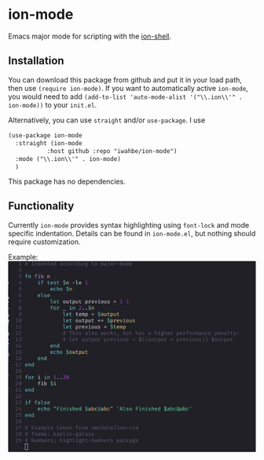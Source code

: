 # ion-mode
Emacs major mode for scripting with the [ion-shell](https://gitlab.redox-os.org/redox-os/ion). 


## Installation
You can download this package from github and put it in your load path, then use
`(require ion-mode)`. If you want to automatically active `ion-mode`, you would
need to add `(add-to-list 'auto-mode-alist '("\\.ion\\'" . ion-mode))` to your
`init.el`. 

Alternatively, you can use `straight` and/or `use-package`. I use

``` emacs-lisp
(use-package ion-mode
  :straight (ion-mode
	       :host github :repo "iwahbe/ion-mode")
  :mode ("\\.ion\\'" . ion-mode)
  )
```

This package has no dependencies. 

## Functionality
Currently `ion-mode` provides syntax highlighting using `font-lock` and mode
specific indentation. Details can be found in `ion-mode.el`, but nothing should
require customization.

Example:
![Fibonacci code example](fib.jpg)
